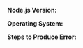 <!--
Thanks for reporting an issue!
Please provide as much information as possible.

1. The output from `node --version`
2. Your OS `uname -a`
3. Steps to recreate the issue
-->

**Node.js Version:**

**Operating System:**

**Steps to Produce Error:**
